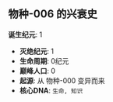 ## 物种-006 的兴衰史

**诞生纪元**: 1
- **灭绝纪元**: 1
- **生命周期**: 0纪元
- **巅峰人口**: 0
- **起源**: 从 物种-000 变异而来
- **核心DNA**: `生命, 知识`

